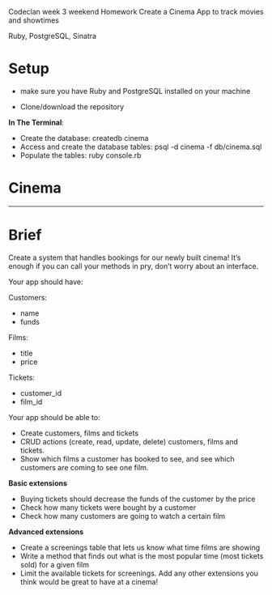 Codeclan week 3 weekend Homework
Create a Cinema App to track movies and showtimes

Ruby, PostgreSQL, Sinatra



# Setup

- make sure you have Ruby and PostgreSQL installed on your machine

- Clone/download the repository


**In The Terminal**:

- Create the  database:
createdb cinema
- Access and create the database tables:
psql -d cinema -f db/cinema.sql
- Populate the tables:
ruby console.rb


# Cinema

---

# Brief

Create a system that handles bookings for our newly built cinema! It’s enough if you can call your methods in pry, don’t worry about an interface.

Your app should have:

Customers:
- name
- funds

Films:
- title
- price

Tickets:
- customer_id
- film_id

Your app should be able to:
- Create customers, films and tickets
- CRUD actions (create, read, update, delete) customers, films and tickets.
- Show which films a customer has booked to see, and see which customers are coming to see one film.

**Basic extensions**

- Buying tickets should decrease the funds of the customer by the price
- Check how many tickets were bought by a customer
- Check how many customers are going to watch a certain film

**Advanced extensions**

- Create a screenings table that lets us know what time films are showing
- Write a method that finds out what is the most popular time (most tickets sold) for a given film
- Limit the available tickets for screenings.
Add any other extensions you think would be great to have at a cinema!
